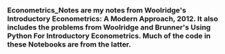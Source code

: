 ### Econometrics_Notes are my notes from Woolridge's Introductory Econometrics: A Modern Approach, 2012. It also includes the problems from Woolridge and Brunner's Using Python For Introductory Econometrics. Much of the code in these Notebooks are from the latter.
